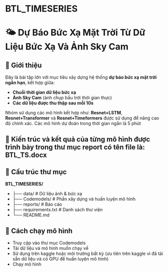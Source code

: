 # BTL_TIMESERIES
# 🌤️ Dự Báo Bức Xạ Mặt Trời Từ Dữ Liệu Bức Xạ Và Ảnh Sky Cam

## 📌 Giới thiệu

Đây là bài tập lớn với mục tiêu xây dựng hệ thống **dự báo bức xạ mặt trời ngắn hạn**, kết hợp giữa:

- **Chuỗi thời gian dữ liệu bức xạ** 
- **Ảnh Sky Cam** (ảnh chụp bầu trời thời gian thực)
- **Các dữ liệu được thu thập sau mỗi 10s**

Nhóm sử dụng các mô hình kết hợp như: **Resnet+LSTM**, **Resnet+Transformer** và **Resnet+Timeformers** được sử dụng để nâng cao độ chính xác.
Các mô hình dự đoán trong thời gian ngắn là 5 phút

## 🧠 Kiến trúc và kết quả của từng mô hình được trình bày trong thư mục report có tên file là: BTL_TS.docx

## 📂 Cấu trúc thư mục
**BTL_TIMESERIES/**
- ├── data/ # Dữ liệu ảnh & bức xạ 
- ├── Codemodels/ # Phần xây dựng và huấn luyện mô hình 
- ├── reports/ # Báo cáo
- ├── requirements.txt # Danh sách thư viện
- └── README.md

## 🚀 Cách chạy mô hình

- Truy cập vào thư mục Codemodels
- Tải dữ liệu và mô hình muốn chạy về 
- Sử dụng trên kaggle hoặc môi trường bất kỳ (ưu tiên trên kaggle vì đã tải sẵn dữ liệu và có GPU để huấn luyện mô hình)
- Chạy mô hình
